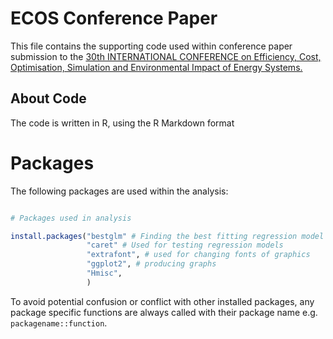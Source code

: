 # ECOS Conference Paper

This file contains the supporting code used within conference paper  submission to the [30th INTERNATIONAL CONFERENCE on Efficiency, Cost, Optimisation, Simulation and Environmental Impact of Energy Systems.](http://www.ecosconference.org/)


## About Code

The code is written in R, using the R Markdown format

# Packages

The following packages are used within the analysis:

```r

# Packages used in analysis

install.packages("bestglm" # Finding the best fitting regression model
                 "caret" # Used for testing regression models
                 "extrafont", # used for changing fonts of graphics
                 "ggplot2", # producing graphs
                 "Hmisc",
                 )             

```

To avoid potential confusion or conflict with other installed packages, any package specific functions are always called with their package name e.g. `packagename::function`.


